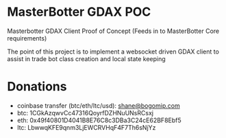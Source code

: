 # MasterBotter GDAX POC

Masterbotter GDAX Client Proof of Concept (Feeds in to MasterBotter Core requirements)

The point of this project is to implement a websocket driven GDAX client to assist in trade bot class creation and local state keeping

# Donations

* coinbase transfer (btc/eth/ltc/usd): shane@bogomip.com
* btc: 1CGkAzqwvCc47316QoyrfDZHNuUNsRCsxj
* eth: 0x49f40801D4041B8E76C8c3DBa3C24cE62BF8Ebf5
* ltc: LbwwqKFE9qnm3LjEWCRVHqF4F7Th6sNjYz
